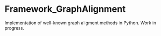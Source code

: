# Framework_GraphAlignment
Implementation of well-known graph aligment methods in Python.
Work in progress.
